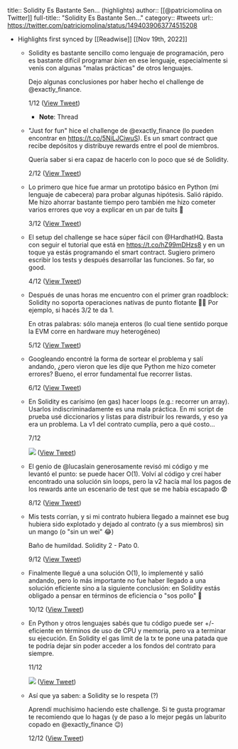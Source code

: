 title:: Solidity Es Bastante Sen... (highlights)
author:: [[@patriciomolina on Twitter]]
full-title:: "Solidity Es Bastante Sen..."
category:: #tweets
url:: https://twitter.com/patriciomolina/status/1494039063774515208

- Highlights first synced by [[Readwise]] [[Nov 19th, 2022]]
	- Solidity es bastante sencillo como lenguaje de programación, pero es bastante difícil programar *bien* en ese lenguaje, especialmente si venís con algunas "malas prácticas" de otros lenguajes.
	  
	  Dejo algunas conclusiones por haber hecho el challenge de @exactly_finance.
	  
	  1/12 ([View Tweet](https://twitter.com/patriciomolina/status/1494039063774515208))
		- **Note**: Thread
	- "Just for fun" hice el challenge de @exactly_finance (lo pueden encontrar en https://t.co/5NiLJCiwuS). Es un smart contract que recibe depósitos y distribuye rewards entre el pool de miembros.
	  
	  Quería saber si era capaz de hacerlo con lo poco que sé de Solidity.
	  
	  2/12 ([View Tweet](https://twitter.com/patriciomolina/status/1494039065825529859))
	- Lo primero que hice fue armar un prototipo básico en Python (mi lenguaje de cabecera) para probar algunas hipótesis. Salió rápido. Me hizo ahorrar bastante tiempo pero también me hizo cometer varios errores que voy a explicar en un par de tuits 🙂
	  
	  3/12 ([View Tweet](https://twitter.com/patriciomolina/status/1494039067998269450))
	- El setup del challenge se hace súper fácil con @HardhatHQ. Basta con seguir el tutorial que está en https://t.co/hZ99mDHzs8 y en un toque ya estás programando el smart contract. Sugiero primero escribir los tests y después desarrollar las funciones. So far, so good.
	  
	  4/12 ([View Tweet](https://twitter.com/patriciomolina/status/1494039070271488003))
	- Después de unas horas me encuentro con el primer gran roadblock: Solidity no soporta operaciones nativas de punto flotante 🤦‍♂️ Por ejemplo, si hacés 3/2 te da 1.
	  
	  En otras palabras: sólo maneja enteros (lo cual tiene sentido porque la EVM corre en hardware muy heterogéneo)
	  
	  5/12 ([View Tweet](https://twitter.com/patriciomolina/status/1494039072838459397))
	- Googleando encontré la forma de sortear el problema y salí andando, ¿pero vieron que les dije que Python me hizo cometer errores? Bueno, el error fundamental fue recorrer listas.
	  
	  6/12 ([View Tweet](https://twitter.com/patriciomolina/status/1494039075443126276))
	- En Solidity es carísimo (en gas) hacer loops (e.g.: recorrer un array). Usarlos indiscriminadamente es una mala práctica. En mi script de prueba usé diccionarios y listas para distribuir los rewards, y eso ya era un problema. La v1 del contrato cumplía, pero a qué costo...
	  
	  7/12 
	  
	  ![](https://pbs.twimg.com/media/FLvdXNiXIAUaggy.jpg) ([View Tweet](https://twitter.com/patriciomolina/status/1494039081361285127))
	- El genio de @lucaslain generosamente revisó mi código y me levantó el punto: se puede hacer O(1). Volví al código y creí haber encontrado una solución sin loops, pero la v2 hacía mal los pagos de los rewards ante un escenario de test que se me había escapado 😨
	  
	  8/12 ([View Tweet](https://twitter.com/patriciomolina/status/1494039083718529025))
	- Mis tests corrían, y si mi contrato hubiera llegado a mainnet ese bug hubiera sido explotado y dejado al contrato (y a sus miembros) sin un mango (o "sin un wei" 😂)
	  
	  Baño de humildad. Solidity 2 - Pato 0.
	  
	  9/12 ([View Tweet](https://twitter.com/patriciomolina/status/1494039085803085829))
	- Finalmente llegué a una solución O(1), lo implementé y salió andando, pero lo más importante no fue haber llegado a una solución eficiente sino a la siguiente conclusión: en Solidity estás obligado a pensar en términos de eficiencia o "sos pollo" 🍗
	  
	  10/12 ([View Tweet](https://twitter.com/patriciomolina/status/1494039088021839879))
	- En Python y otros lenguajes sabés que tu código puede ser +/- eficiente en términos de uso de CPU y memoria, pero va a terminar su ejecución. En Solidity el gas limit de la tx te pone una patada que te podría dejar sin poder acceder a los fondos del contrato para siempre.
	  
	  11/12 
	  
	  ![](https://pbs.twimg.com/media/FLvg0VwWQAkaLvd.png) ([View Tweet](https://twitter.com/patriciomolina/status/1494039092568469508))
	- Así que ya saben: a Solidity se lo respeta (?)
	  
	  Aprendí muchísimo haciendo este challenge. Si te gusta programar te recomiendo que lo hagas (y de paso a lo mejor pegás un laburito copado en @exactly_finance 😉)
	  
	  12/12 ([View Tweet](https://twitter.com/patriciomolina/status/1494039094904729604))